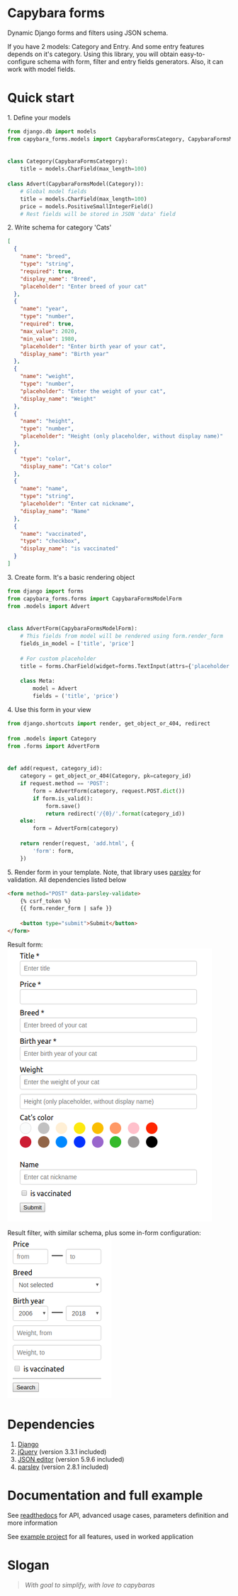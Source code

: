 # Capybara forms
Dynamic Django forms and filters using JSON schema.

If you have 2 models: Category and Entry.
And some entry features depends on it's category.
Using this library, you will obtain easy-to-configure
schema with form, filter and entry fields generators.
Also, it can work with model fields.

# Quick start
<span>1.</span> Define your models
```python
from django.db import models
from capybara_forms.models import CapybaraFormsCategory, CapybaraFormsModel


class Category(CapybaraFormsCategory):
    title = models.CharField(max_length=100)
    
class Advert(CapybaraFormsModel(Category)):
    # Global model fields
    title = models.CharField(max_length=100)
    price = models.PositiveSmallIntegerField()
    # Rest fields will be stored in JSON 'data' field
```

<span>2.</span> Write schema for category 'Cats'
```json
[
  {
    "name": "breed",
    "type": "string",
    "required": true,
    "display_name": "Breed",
    "placeholder": "Enter breed of your cat"
  },
  {
    "name": "year",
    "type": "number",
    "required": true,
    "max_value": 2020,
    "min_value": 1980,
    "placeholder": "Enter birth year of your cat",
    "display_name": "Birth year"
  },
  {
    "name": "weight",
    "type": "number",
    "placeholder": "Enter the weight of your cat",
    "display_name": "Weight"
  },
  {
    "name": "height",
    "type": "number",
    "placeholder": "Height (only placeholder, without display name)"
  },
  {
    "type": "color",
    "display_name": "Cat's color"
  },
  {
    "name": "name",
    "type": "string",
    "placeholder": "Enter cat nickname",
    "display_name": "Name"
  },
  {
    "name": "vaccinated",
    "type": "checkbox",
    "display_name": "is vaccinated"
  }
]
```

<span>3.</span> Create form. It's a basic rendering object
```python
from django import forms
from capybara_forms.forms import CapybaraFormsModelForm
from .models import Advert


class AdvertForm(CapybaraFormsModelForm):
    # This fields from model will be rendered using form.render_form
    fields_in_model = ['title', 'price']

    # For custom placeholder
    title = forms.CharField(widget=forms.TextInput(attrs={'placeholder': 'Enter title'}))

    class Meta:
        model = Advert
        fields = ('title', 'price')
```

<span>4.</span> Use this form in your view
```python
from django.shortcuts import render, get_object_or_404, redirect

from .models import Category
from .forms import AdvertForm


def add(request, category_id):
    category = get_object_or_404(Category, pk=category_id)
    if request.method == 'POST':
        form = AdvertForm(category, request.POST.dict())
        if form.is_valid():
            form.save()
            return redirect('/{0}/'.format(category_id))
    else:
        form = AdvertForm(category)

    return render(request, 'add.html', {
        'form': form,
    })
```

<span>5.</span> Render form in your template.
Note, that library uses [parsley](http://parsleyjs.org/)
for validation. All dependencies listed below
```html
<form method="POST" data-parsley-validate>
    {% csrf_token %}
    {{ form.render_form | safe }}

    <button type="submit">Submit</button>
</form>
```

Result form: <br/>
![Form image](images/form_image.png)

Result filter, with similar schema, plus some in-form configuration: <br/>
![Filter image](images/filter_image.png)


# Dependencies
1. [Django](https://www.djangoproject.com/)
2. [jQuery](https://jquery.com/) (version 3.3.1 included)
3. [JSON editor](http://jsoneditoronline.org/) 
(version 5.9.6 included)
4. [parsley](http://parsleyjs.org/) (version 2.8.1 included)

# Documentation and full example
See [readthedocs](capybara-forms.readthedocs.io) for
API, advanced usage cases, parameters definition
and more information 

See [example project](https://github.com/kenny1992/capybara_forms_example) 
for all features, used in worked application


# Slogan
> _With goal to simplify, with love to capybaras_
